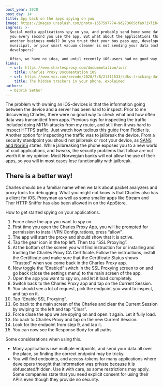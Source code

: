 ```yaml
---
post_year: 2020
post_day: 14
title: Spy back on the apps spying on you
image: https://images.unsplash.com/photo-1557597774-9d273605dfa9?ixlib=rb-1.2.1&ixid=eyJhcHBfaWQiOjEyMDd9&auto=format&fit=crop&w=2896&q=80
ingress: >-
  Social media applications spy on you, and probably send home some data about
  you every second you use the app. But what about the applications that have
  another business model? Do you trust that your bus pass app, developed by your
  municipal, or your smart vacuum cleaner is not sending your data back to the
  developers?

  Often, we have no idea, and until recently iOS-users had no good way of inspecting the traffic that was sent from their devices. 
links:
  - url: https://www.charlesproxy.com/documentation/ios/
    title: Charles Proxy Documentation iOS
  - url: https://www.vox.com/recode/2020/7/8/21311533/sdks-tracking-data-location
    title: The hidden trackers in your phone, explained
authors:
  - Didrik Sæther
---
```

The problem with owning an iOS-devices is that the information going between the device and a server has been hard to inspect. Prior to me discovering Charles, there were no good way to check what and how often data was transmitted from apps. Previous rigs for inspecting the traffic included doing MiTM-attacks from my router, and still then it was hard to inspect HTTPS traffic. Just watch how tedious [this guide](https://docs.telerik.com/fiddler/Configure-Fiddler/Tasks/ConfigureForiOS) from Fiddler is.
Another option for inspecting the traffic was to jailbreak the device. From a security standpoint you should not jailbreak or root your device, as [SANS and NorSIS](https://www.sans.org/sites/default/files/newsletters/ouch/issues/OUCH-201501_no.pdf) states. While jailbreaking the phone exposes you to a new world of cool applications, and tweaks, the security problems that follow are not worth it in my opinion. Most Norwegian banks will not allow the use of their apps, so you will in most cases lose functionality with jailbreak.

## There is a better way! 

Charles should be a familiar name when we talk about packet analyzers and proxy tools for debugging. What you might not know is that Charles also has a client for iOS. Proxyman as well as some smaller apps like Stream and Thor HTTP Sniffer has also been allowed in on the AppStore. 

How to get started spying on your applications.

1. Force close the app you want to spy on.
2. First time you open the Charles Proxy App, you will be prompted for permission to install VPN Configurations, press “allow”.
3. The app will start the proxy and should show that it is active.
4. Tap the gear icon in the top left. Then tap “SSL Proxying”.
5. At the bottom of the screen you will find instruction for or installing and trusting the Charles Proxy CA Certificate. Follow the instructions, install the Certificate and make sure that the Certificate Status shows “Trusted” when you come back in the Charles Proxy app.
6. Now toggle the “Enabled” switch in the SSL Proxying screen to on and go back (close the settings menu) to the main screen of the app.
7. Open the app you want to spy on, and let it load completely.
8. Switch back to the Charles Proxy app and tap on the Current Session.
9. You should see a lot of request, pick the endpoint you want to inspect, and tap on it.
10. Tap “Enable SSL Proxying”.
11. Go back to the main screen of the Charles and clear the Current Session by swiping to the left and tap “Clear”.
12. Force close the app we are spying on and open it again. Let it fully load.
13. Go back to Charles Proxy and tap on the new Current Session.
14. Look for the endpoint from step 9, and tap it.
15. You can now see the Response Body for all paths.

Some considerations when using this. 

* Many applications use multiple endpoints, and send your data all over the place, so finding the correct endpoint may be tricky.
* You will find endpoints, and access-tokens for many applications where developers thought that information was private because it is obfuscated/hidden. Use it with care, as some restrictions may apply. Some companies state that you need explicit consent for using their API’s even though they provide no security.